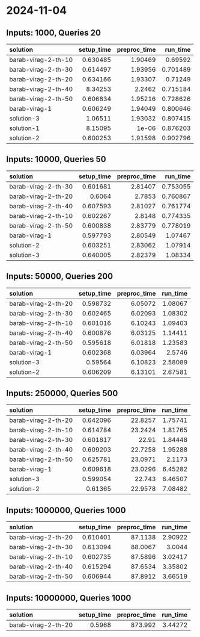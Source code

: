 # 2024-11-04

## Inputs: 1000, Queries 20

| solution            |   setup_time |   preproc_time |   run_time |
|:--------------------|-------------:|---------------:|-----------:|
| barab-virag-2-th-10 |     0.630485 |        1.90469 |   0.69592  |
| barab-virag-2-th-30 |     0.614497 |        1.93956 |   0.701489 |
| barab-virag-2-th-20 |     0.634166 |        1.93307 |   0.71249  |
| barab-virag-2-th-40 |     8.34253  |        2.2462  |   0.715184 |
| barab-virag-2-th-50 |     0.606834 |        1.95216 |   0.728626 |
| barab-virag-1       |     0.606249 |        1.94049 |   0.800646 |
| solution-3          |     1.06511  |        1.93032 |   0.807415 |
| solution-1          |     8.15095  |        1e-06   |   0.876203 |
| solution-2          |     0.600253 |        1.91598 |   0.902796 |

## Inputs: 10000, Queries 50

| solution            |   setup_time |   preproc_time |   run_time |
|:--------------------|-------------:|---------------:|-----------:|
| barab-virag-2-th-30 |     0.601681 |        2.81407 |   0.753055 |
| barab-virag-2-th-20 |     0.6064   |        2.7853  |   0.760867 |
| barab-virag-2-th-40 |     0.607593 |        2.81027 |   0.761774 |
| barab-virag-2-th-10 |     0.602267 |        2.8148  |   0.774335 |
| barab-virag-2-th-50 |     0.600838 |        2.83779 |   0.778019 |
| barab-virag-1       |     0.597793 |        2.80549 |   1.07467  |
| solution-2          |     0.603251 |        2.83062 |   1.07914  |
| solution-3          |     0.640005 |        2.82379 |   1.08334  |

## Inputs: 50000, Queries 200

| solution            |   setup_time |   preproc_time |   run_time |
|:--------------------|-------------:|---------------:|-----------:|
| barab-virag-2-th-20 |     0.598732 |        6.05072 |    1.08067 |
| barab-virag-2-th-30 |     0.602465 |        6.02093 |    1.08302 |
| barab-virag-2-th-10 |     0.601016 |        6.10243 |    1.09403 |
| barab-virag-2-th-40 |     0.600876 |        6.03125 |    1.14411 |
| barab-virag-2-th-50 |     0.595618 |        6.01818 |    1.23583 |
| barab-virag-1       |     0.602368 |        6.03964 |    2.5746  |
| solution-3          |     0.59564  |        6.10823 |    2.58089 |
| solution-2          |     0.606209 |        6.13101 |    2.67581 |

## Inputs: 250000, Queries 500

| solution            |   setup_time |   preproc_time |   run_time |
|:--------------------|-------------:|---------------:|-----------:|
| barab-virag-2-th-20 |     0.642096 |        22.8257 |    1.75741 |
| barab-virag-2-th-10 |     0.614784 |        23.2424 |    1.81765 |
| barab-virag-2-th-30 |     0.601817 |        22.91   |    1.84448 |
| barab-virag-2-th-40 |     0.609203 |        22.7258 |    1.95288 |
| barab-virag-2-th-50 |     0.625781 |        23.0971 |    2.1173  |
| barab-virag-1       |     0.609618 |        23.0296 |    6.45282 |
| solution-3          |     0.599054 |        22.743  |    6.46507 |
| solution-2          |     0.61365  |        22.9578 |    7.08482 |

## Inputs: 1000000, Queries 1000

| solution            |   setup_time |   preproc_time |   run_time |
|:--------------------|-------------:|---------------:|-----------:|
| barab-virag-2-th-20 |     0.610401 |        87.1138 |    2.90922 |
| barab-virag-2-th-30 |     0.613094 |        88.0067 |    3.0044  |
| barab-virag-2-th-10 |     0.602735 |        87.5896 |    3.02417 |
| barab-virag-2-th-40 |     0.615294 |        87.6534 |    3.35802 |
| barab-virag-2-th-50 |     0.606944 |        87.8912 |    3.66519 |

## Inputs: 10000000, Queries 1000

| solution            |   setup_time |   preproc_time |   run_time |
|:--------------------|-------------:|---------------:|-----------:|
| barab-virag-2-th-20 |       0.5968 |        873.992 |    3.44272 |